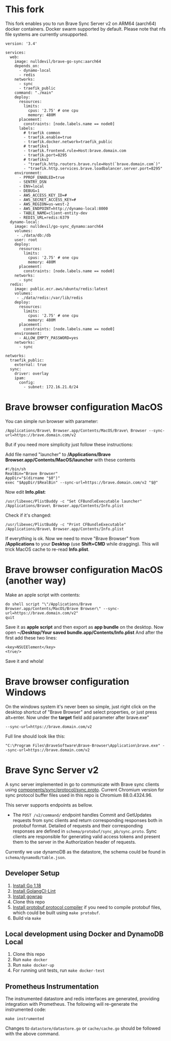 # This fork

This fork enables you to run Brave Sync Server v2 on ARM64 (aarch64) docker containers. Docker swarm supported by default. Please note that nfs file systems are currently unsupported.

```
version: '3.4'

services:
  web:
    image: nulldevil/brave-go-sync:aarch64
    depends_on:
      - dynamo-local
      - redis
    networks:
      - sync
      - traefik_public
    command: "./main"
    deploy:
      resources:
        limits:
          cpus: '2.75' # one cpu
          memory: 480M
      placement:
        constraints: [node.labels.name == node0]
      labels:
        # traefik common
        - traefik.enable=true
        - traefik.docker.network=traefik_public
        # traefikv1
        - traefik.frontend.rule=Host:brave.domain.com
        - traefik.port=8295
        # traefikv2
        - "traefik.http.routers.brave.rule=Host(`brave.domain.com`)"
        - "traefik.http.services.brave.loadbalancer.server.port=8295"
    environment:
      - PPROF_ENABLED=true
      - SENTRY_DSN
      - ENV=local
      - DEBUG=1
      - AWS_ACCESS_KEY_ID=#
      - AWS_SECRET_ACCESS_KEY=#
      - AWS_REGION=us-west-2
      - AWS_ENDPOINT=http://dynamo-local:8000
      - TABLE_NAME=client-entity-dev
      - REDIS_URL=redis:6379
  dynamo-local:
    image: nulldevil/go-sync_dynamo:aarch64
    volumes:
     - ./data/db:/db
    user: root
    deploy:
      resources:
        limits:
          cpus: '2.75' # one cpu
          memory: 480M
      placement:
        constraints: [node.labels.name == node0]
    networks:
      - sync
  redis:
    image: public.ecr.aws/ubuntu/redis:latest
    volumes:
     - ./data/redis:/var/lib/redis
    deploy:
      resources:
        limits:
          cpus: '2.75' # one cpu
          memory: 480M
      placement:
        constraints: [node.labels.name == node0]
    environment:
      - ALLOW_EMPTY_PASSWORD=yes
    networks:
      - sync

networks:
  traefik_public:
    external: true
  sync:
    driver: overlay
    ipam:
      config:
        - subnet: 172.16.21.0/24
```
# Brave browser configuration MacOS

You can simple run browser with parameter:

```
/Applications/Brave\ Browser.app/Contents/MacOS/Brave\ Browser --sync-url=https://brave.domain.com/v2
```
But if you need more simplicity just follow these instructions:

Add file named "launcher" to **/Applications/Brave Browser.app/Contents/MacOS/launcher** with these contents
```
#!/bin/sh
RealBin="Brave Browser"
AppDir="$(dirname "$0")"
exec "$AppDir/$RealBin" --sync-url=https://brave.domain.com/v2 "$@"
```
Now edit **Info.plist**:
```
/usr/libexec/PlistBuddy -c "Set CFBundleExecutable launcher" /Applications/Brave\ Browser.app/Contents/Info.plist
```
Check if it's changed:
```
/usr/libexec/PlistBuddy -c "Print CFBundleExecutable" /Applications/Brave\ Browser.app/Contents/Info.plist
```
If everything is ok. Now we need to move "Brave Browser" from **/Applications** to your **Desktop** (use **Shift+CMD** while dragging). This will trick MacOS cache to re-read **Info.plist**.

# Brave browser configuration MacOS (another way)

Make an apple script with contents:
```
do shell script "\"/Applications/Brave Browser.app/Contents/MacOS/Brave Browser\" --sync-url=https://brave.domain.com/v2"
quit
```
Save it as **apple script** and then export as **app bundle** on the desktop. Now open **~/Desktop/Your saved bundle.app/Contents/Info.plist**
And after the first <dict> add these two lines:
```
<key>NSUIElement</key>
<true/>
```
Save it and whola!


# Brave browser configuration Windows

On the windows system it's never been so simple, just right click on the desktop shortcut of "Brave Browser" and select properties, or just press alt+enter. Now under the **target** field add parameter after brave.exe"
```
--sync-url=https://brave.domain.com/v2
```
Full line should look like this:
```
"C:\Program Files\BraveSoftware\Brave-Browser\Application\brave.exe" --sync-url=https://brave.domain.com/v2
```

# Brave Sync Server v2

A sync server implemented in go to communicate with Brave sync clients using
[components/sync/protocol/sync.proto](https://cs.chromium.org/chromium/src/components/sync/protocol/sync.proto).
Current Chromium version for sync protocol buffer files used in this repo is Chromium 88.0.4324.96.

This server supports endpoints as bellow.
- The `POST /v2/command/` endpoint handles Commit and GetUpdates requests from sync clients and return corresponding responses both in protobuf format. Detailed of requests and their corresponding responses are defined in `schema/protobuf/sync_pb/sync.proto`. Sync clients are responsible for generating valid access tokens and present them to the server in the Authorization header of requests.

Currently we use dynamoDB as the datastore, the schema could be found in `schema/dynamodb/table.json`.

## Developer Setup
1. [Install Go 1.18](https://golang.org/doc/install)
2. [Install GolangCI-Lint](https://github.com/golangci/golangci-lint#install)
3. [Install gowrap](https://github.com/hexdigest/gowrap#installation)
4. Clone this repo
5. [Install protobuf protocol compiler](https://github.com/protocolbuffers/protobuf#protocol-compiler-installation) if you need to compile protobuf files, which could be built using `make protobuf`.
6. Build via `make`

## Local development using Docker and DynamoDB Local
1. Clone this repo
2. Run `make docker`
3. Run `make docker-up`
4. For running unit tests, run `make docker-test`

## Prometheus Instrumentation
The instrumented datastore and redis interfaces are generated, providing integration with Prometheus.  The following will re-generate the instrumented code:

```
make instrumented
```

Changes to `datastore/datastore.go` or `cache/cache.go` should be followed with the above command.
